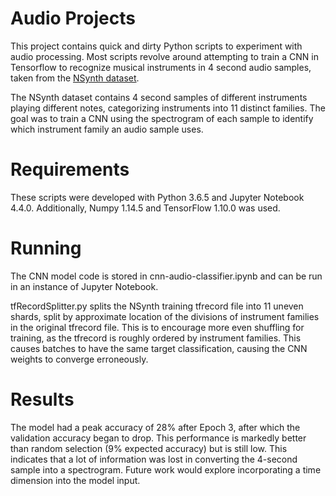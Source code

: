 # Audio Projects
This project contains quick and dirty Python scripts to experiment with audio processing. Most scripts revolve around attempting to train a CNN in Tensorflow to recognize musical instruments in 4 second audio samples, taken from the [NSynth dataset](https://magenta.tensorflow.org/datasets/nsynth).

The NSynth dataset contains 4 second samples of different instruments playing different notes, categorizing instruments into 11 distinct families. The goal was to train a CNN using the spectrogram of each sample to identify which instrument family an audio sample uses.

# Requirements

These scripts were developed with Python 3.6.5 and Jupyter Notebook 4.4.0. Additionally, Numpy 1.14.5 and TensorFlow 1.10.0 was used.


# Running

The CNN model code is stored in cnn-audio-classifier.ipynb and can be run in an instance of Jupyter Notebook.

tfRecordSplitter.py splits the NSynth training tfrecord file into 11 uneven shards, split by approximate location of the divisions of instrument families in the original tfrecord file. This is to encourage more even shuffling for training, as the tfrecord is roughly ordered by instrument families. This causes batches to have the same target classification, causing the CNN weights to converge erroneously.

# Results

The model had a peak accuracy of 28% after Epoch 3, after which the validation accuracy began to drop. This performance is markedly better than random selection (9% expected accuracy) but is still low. This indicates that a lot of information was lost in converting the 4-second sample into a spectrogram. Future work would explore incorporating a time dimension into the model input.
